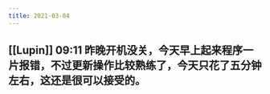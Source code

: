 ```yaml
---
title: 2021-03-04
---
```


## [[Lupin]] 09:11 昨晚开机没关，今天早上起来程序一片报错，不过更新操作比较熟练了，今天只花了五分钟左右，这还是很可以接受的。
